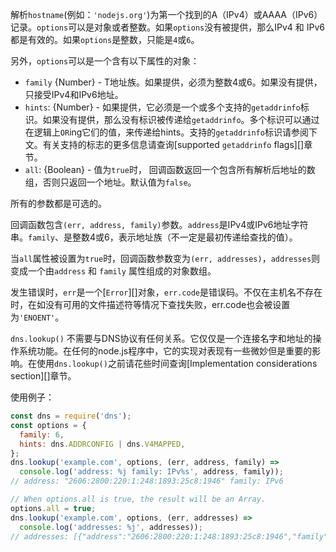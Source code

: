 <!-- YAML
added: v0.1.90
-->

解析`hostname`(例如：`'nodejs.org'`)为第一个找到的A（IPv4）或AAAA（IPv6）记录。`options`可以是对象或者整数。如果`options`没有被提供，那么IPv4 和 IPv6都是有效的。如果`options`是整数，只能是`4`或`6`。

另外，`options`可以是一个含有以下属性的对象：
* `family` {Number} - T地址族。如果提供，必须为整数4或6。如果没有提供，只接受IPv4和IPv6地址。
* `hints`: {Number} - 如果提供，它必须是一个或多个支持的`getaddrinfo`标识。如果没有提供，那么没有标识被传递给`getaddrinfo`。多个标识可以通过在逻辑上`OR`ing它们的值，来传递给hints。支持的`getaddrinfo`标识请参阅下文。有关支持的标志的更多信息请查询[supported `getaddrinfo` flags][]章节。
* `all`: {Boolean} - 值为`true`时， 回调函数返回一个包含所有解析后地址的数组，否则只返回一个地址。默认值为`false`。

所有的参数都是可选的。

回调函数包含`(err, address, family)`参数。`address`是IPv4或IPv6地址字符串。`family`、是整数4或6，表示地址族（不一定是最初传递给查找的值）。

当`all`属性被设置为`true`时，回调函数参数变为`(err, addresses)`，`addresses`则变成一个由`address` 和 `family` 属性组成的对象数组。

发生错误时，`err`是一个[`Error`][]对象，`err.code`是错误码。不仅在主机名不存在时，在如没有可用的文件描述符等情况下查找失败，err.code也会被设置为`'ENOENT'`。

`dns.lookup()` 不需要与DNS协议有任何关系。它仅仅是一个连接名字和地址的操作系统功能。在任何的node.js程序中，它的实现对表现有一些微妙但是重要的影响。在使用`dns.lookup()`之前请花些时间查询[Implementation considerations section][]章节。

使用例子：

```js
const dns = require('dns');
const options = {
  family: 6,
  hints: dns.ADDRCONFIG | dns.V4MAPPED,
};
dns.lookup('example.com', options, (err, address, family) =>
  console.log('address: %j family: IPv%s', address, family));
// address: "2606:2800:220:1:248:1893:25c8:1946" family: IPv6

// When options.all is true, the result will be an Array.
options.all = true;
dns.lookup('example.com', options, (err, addresses) =>
  console.log('addresses: %j', addresses));
// addresses: [{"address":"2606:2800:220:1:248:1893:25c8:1946","family":6}]
```

